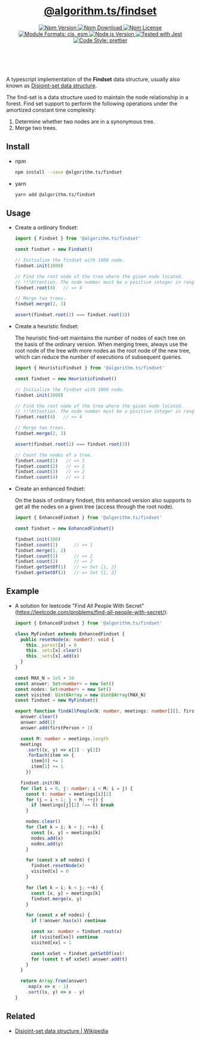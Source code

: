 <header>
  <h1 align="center">
    <a href="https://github.com/guanghechen/algorithm.ts/tree/@algorithm.ts/findset@4.0.0/packages/findset#readme">@algorithm.ts/findset</a>
  </h1>
  <div align="center">
    <a href="https://www.npmjs.com/package/@algorithm.ts/findset">
      <img
        alt="Npm Version"
        src="https://img.shields.io/npm/v/@algorithm.ts/findset.svg"
      />
    </a>
    <a href="https://www.npmjs.com/package/@algorithm.ts/findset">
      <img
        alt="Npm Download"
        src="https://img.shields.io/npm/dm/@algorithm.ts/findset.svg"
      />
    </a>
    <a href="https://www.npmjs.com/package/@algorithm.ts/findset">
      <img
        alt="Npm License"
        src="https://img.shields.io/npm/l/@algorithm.ts/findset.svg"
      />
    </a>
    <a href="#install">
      <img
        alt="Module Formats: cjs, esm"
        src="https://img.shields.io/badge/module_formats-cjs%2C%20esm-green.svg"
      />
    </a>
    <a href="https://github.com/nodejs/node">
      <img
        alt="Node.js Version"
        src="https://img.shields.io/node/v/@algorithm.ts/findset"
      />
    </a>
    <a href="https://github.com/facebook/jest">
      <img
        alt="Tested with Jest"
        src="https://img.shields.io/badge/tested_with-jest-9c465e.svg"
      />
    </a>
    <a href="https://github.com/prettier/prettier">
      <img
        alt="Code Style: prettier"
        src="https://img.shields.io/badge/code_style-prettier-ff69b4.svg?style=flat-square"
      />
    </a>
  </div>
</header>
<br/>

A typescript implementation of the **Findset** data structure, usually also known as [Disjoint-set
data structure][wiki-find-set].

The find-set is a data structure used to maintain the node relationship in a forest. Find set
support to perform the following operations under the amortized constant time complexity:

1. Determine whether two nodes are in a synonymous tree.
2. Merge two trees.

## Install

- npm

  ```bash
  npm install --save @algorithm.ts/findset
  ```

- yarn

  ```bash
  yarn add @algorithm.ts/findset
  ```

## Usage

- Create a ordinary findset:

  ```typescript
  import { Findset } from '@algorithm.ts/findset'

  const findset = new Findset()

  // Initialize the findset with 1000 node.
  findset.init(1000)

  // Find the root node of the tree where the given node located.
  // !!!Attention. The node number must be a positive integer in range of [1, 1000]
  findset.root(4)   // => 4

  // Merge two trees.
  findset.merge(2, 3)

  assert(findset.root(2) === findset.root(3))
  ```

- Create a heuristic findset:

  The heuristic find-set maintains the number of nodes of each tree on the basis of the ordinary
  version. When merging trees, always use the root node of the tree with more nodes as the root node
  of the new tree, which can reduce the number of executions of subsequent queries.

  ```typescript
  import { HeuristicFindset } from '@algorithm.ts/findset'

  const findset = new HeuristicFindset()

  // Initialize the findset with 1000 node.
  findset.init(1000)

  // Find the root node of the tree where the given node located.
  // !!!Attention. The node number must be a positive integer in range of [1, 1000]
  findset.root(4)   // => 4

  // Merge two trees.
  findset.merge(2, 3)

  assert(findset.root(2) === findset.root(3))

  // Count the nodes of a tree.
  findset.count(1)   // => 1
  findset.count(2)   // => 2
  findset.count(3)   // => 2
  findset.count(4)   // => 1
  ```

- Create an enhanced findset:

  On the basis of ordinary findset, this enhanced version also supports to get all the nodes on a
  given tree (access through the root node).

  ```typescript
  import { EnhancedFindset } from '@algorithm.ts/findset'

  const findset = new EnhancedFindset()

  findset.init(100)
  findset.count(1)      // => 1
  findset.merge(1, 2)
  findset.count(1)      // => 2
  findset.count(2)      // => 2
  findset.getSetOf(1)   // => Set {1, 2}
  findset.getSetOf(2)   // => Set {1, 2}
  ```

## Example

- A solution for leetcode "Find All People With Secret"
  (https://leetcode.com/problems/find-all-people-with-secret/):

  ```typescript
  import { EnhancedFindset } from '@algorithm.ts/findset'

  class MyFindset extends EnhancedFindset {
    public resetNode(x: number): void {
      this._parent[x] = 0
      this._sets[x].clear()
      this._sets[x].add(x)
    }
  }

  const MAX_N = 1e5 + 10
  const answer: Set<number> = new Set()
  const nodes: Set<number> = new Set()
  const visited: Uint8Array = new Uint8Array(MAX_N)
  const findset = new MyFindset()

  export function findAllPeople(N: number, meetings: number[][], firstPerson: number): number[] {
    answer.clear()
    answer.add(1)
    answer.add(firstPerson + 1)

    const M: number = meetings.length
    meetings
      .sort((x, y) => x[2] - y[2])
      .forEach(item => {
        item[0] += 1
        item[1] += 1
      })

    findset.init(N)
    for (let i = 0, j: number; i < M; i = j) {
      const t: number = meetings[i][2]
      for (j = i + 1; j < M; ++j) {
        if (meetings[j][2] !== t) break
      }

      nodes.clear()
      for (let k = i; k < j; ++k) {
        const [x, y] = meetings[k]
        nodes.add(x)
        nodes.add(y)
      }

      for (const x of nodes) {
        findset.resetNode(x)
        visited[x] = 0
      }

      for (let k = i; k < j; ++k) {
        const [x, y] = meetings[k]
        findset.merge(x, y)
      }

      for (const x of nodes) {
        if (!answer.has(x)) continue

        const xx: number = findset.root(x)
        if (visited[xx]) continue
        visited[xx] = 1

        const xxSet = findset.getSetOf(xx)!
        for (const t of xxSet) answer.add(t)
      }
    }

    return Array.from(answer)
      .map(x => x - 1)
      .sort((x, y) => x - y)
  }
  ```

## Related

- [Disjoint-set data structure | Wikipedia][wiki-find-set]

[homepage]:
  https://github.com/guanghechen/algorithm.ts/tree/@algorithm.ts/findset@4.0.0/packages/findset#readme
[wiki-find-set]: https://en.wikipedia.org/wiki/Disjoint-set_data_structure
